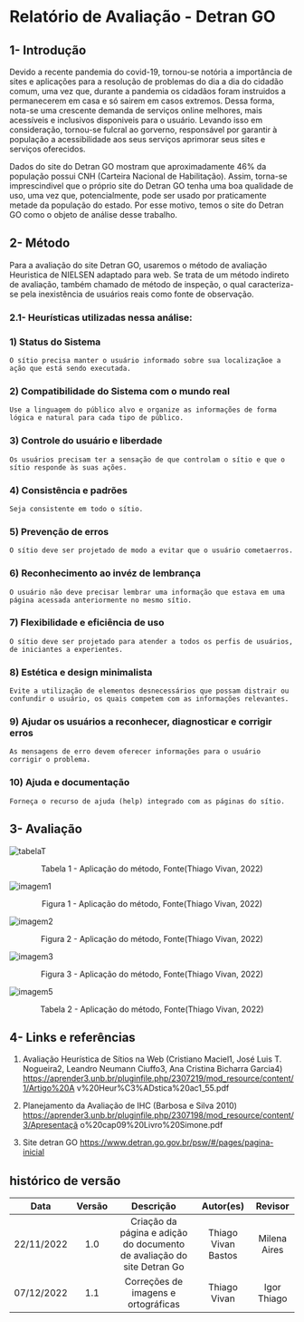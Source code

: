 # Relatório de Avaliação - Detran GO

## 1- Introdução

Devido a recente pandemia do covid-19, tornou-se notória a importância de sites e aplicações para a resolução de problemas do dia a dia do cidadão comum, uma vez que, durante a pandemia os cidadãos foram instruidos a permanecerem em casa e só sairem em casos extremos. Dessa forma, nota-se uma crescente demanda de serviços online melhores, mais acessíveis e inclusivos disponiveis para o usuário. Levando isso em consideração, tornou-se fulcral ao gorverno, responsável por garantir à população a acessibilidade aos seus serviços aprimorar seus sites e serviços oferecidos.

Dados do site do Detran GO mostram que aproximadamente 46% da população possui CNH (Carteira Nacional de Habilitação). Assim, torna-se imprescindivel que o próprio site do Detran GO tenha uma boa qualidade de uso, uma vez que, potencialmente, pode ser usado por praticamente metade da população do estado. Por esse motivo, temos o site do Detran GO como o objeto de análise desse trabalho.

## 2- Método

Para a avaliação do site Detran GO, usaremos o método de avaliação Heuristica de NIELSEN adaptado para web. Se trata de um método indireto de avaliação, também chamado de método de inspeção, o qual caracteriza-se pela inexistência de usuários reais como fonte de observação.

### 2.1- Heurísticas utilizadas nessa análise:

### 1) Status do Sistema

    O sítio precisa manter o usuário informado sobre sua localizaçãoe a ação que está sendo executada.

### 2) Compatibilidade do Sistema com o mundo real

    Use a linguagem do público alvo e organize as informações de forma lógica e natural para cada tipo de público.

### 3) Controle do usuário e liberdade

    Os usuários precisam ter a sensação de que controlam o sítio e que o sítio responde às suas ações.

### 4) Consistência e padrões

    Seja consistente em todo o sítio.

### 5) Prevenção de erros

    O sítio deve ser projetado de modo a evitar que o usuário cometaerros.

### 6) Reconhecimento ao invéz de lembrança

    O usuário não deve precisar lembrar uma informação que estava em uma página acessada anteriormente no mesmo sítio.

### 7) Flexibilidade e eficiência de uso

    O sítio deve ser projetado para atender a todos os perfis de usuários, de iniciantes a experientes.

### 8) Estética e design minimalista

    Evite a utilização de elementos desnecessários que possam distrair ou confundir o usuário, os quais competem com as informações relevantes.

### 9) Ajudar os usuários a reconhecer, diagnosticar e corrigir erros

    As mensagens de erro devem oferecer informações para o usuário corrigir o problema.

### 10) Ajuda e documentação

    Forneça o recurso de ajuda (help) integrado com as páginas do sítio.

## 3- Avaliação

![tabelaT](/docs/images/tabelaT.png)
<figcaption align="center">Tabela 1 - Aplicação do método, Fonte(Thiago Vivan, 2022)</figcaption>

![imagem1](/docs/images/imagem1.png)
<figcaption align="center">Figura 1 - Aplicação do método, Fonte(Thiago Vivan, 2022)</figcaption>

![imagem2](/docs/images/imagem2.png)
<figcaption align="center">Figura 2 - Aplicação do método, Fonte(Thiago Vivan, 2022)</figcaption>

![imagem3](/docs/images/imagem3.png)
<figcaption align="center">Figura 3 - Aplicação do método, Fonte(Thiago Vivan, 2022)</figcaption>

![imagem5](/docs/images/imagem5.png)
<figcaption align="center">Tabela 2 - Aplicação do método, Fonte(Thiago Vivan, 2022)</figcaption>

## 4- Links e referências

1) Avaliação Heurística de Sítios na Web (Cristiano Maciel1, José Luis T. Nogueira2,
Leandro Neumann Ciuffo3, Ana Cristina Bicharra Garcia4)
https://aprender3.unb.br/pluginfile.php/2307219/mod_resource/content/1/Artigo%20A
v%20Heur%C3%ADstica%20ac1_55.pdf

2) Planejamento da Avaliação de IHC (Barbosa e Silva 2010)
https://aprender3.unb.br/pluginfile.php/2307198/mod_resource/content/3/Apresentaçã
o%20cap09%20Livro%20Simone.pdf

3) Site detran GO https://www.detran.go.gov.br/psw/#/pages/pagina-inicial


## histórico de versão
|    Data    | Versão | Descrição    | Autor(es)    | Revisor            |
| :--------: | :----: | :----------: | :----------: | :----------------: |
| 22/11/2022 |  1.0   | Criação da página e adição do documento de avaliação do site Detran Go  | Thiago Vivan Bastos | Milena Aires |
| 07/12/2022 | 1.1 | Correções de imagens e ortográficas | Thiago Vivan | Igor Thiago |
